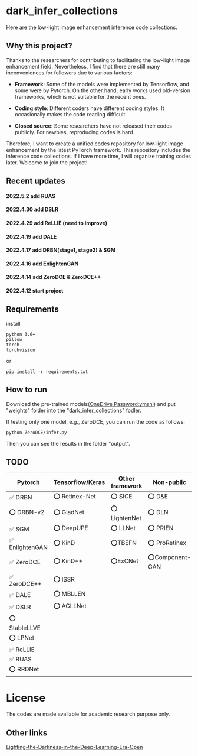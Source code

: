 # dark_infer_collections
Here are the low-light image enhancement inference code collections. 

## Why this project?
Thanks to the researchers for contributing to facilitating the low-light image enhancement field. Nevertheless, I find that there are still many inconveniences for followers due to various factors:

* **Framework**: Some of the models were implemented by Tensorflow, and some were by Pytorch. On the other hand, early works used old-version frameworks, which is not suitable for the recent ones.

* **Coding style**: Different coders have different coding styles. It occasionally makes the code reading difficult.

* **Closed source**: Some researchers have not released their codes publicly. For newbies, reproducing codes is hard.

Therefore, I want to create a unified codes repository for low-light image enhancement by the latest PyTorch framework. This repository includes the inference code collections. If I have more time, I will organize training codes later.
Welcome to join the project!


## Recent updates
#### 2022.5.2 add RUAS
#### 2022.4.30 add DSLR
#### 2022.4.29 add ReLLIE (**need to improve**)
#### 2022.4.19 add DALE
#### 2022.4.17 add DRBN(stage1, stage2) & SGM
#### 2022.4.16 add EnlightenGAN
#### 2022.4.14 add ZeroDCE & ZeroDCE++
#### 2022.4.12 start project

## Requirements
install 

    python 3.6+
    pillow
    torch
    torchvision

or 

    pip install -r requirements.txt

## How to run
Download the pre-trained models([OneDrive Password:ymshi](https://mailustceducn-my.sharepoint.com/:f:/g/personal/ymshi_mail_ustc_edu_cn/Ejoo9mGJzihDoHRKKB6TL9MBO6G_jAy5nqejHa-jWoprpw)) and put "weights" folder into the  "dark_infer_collections" fodler.

If testing only one model, e.g., ZeroDCE, you can run the code as follows:

    python ZeroDCE/infer.py

Then you can see the results in the folder "output".

<!-- You can also modify the `in_path` and `out_path` to your own. -->

## TODO

<!-- ✅ ⭕️ ❌-->
|Pytorch|Tensorflow/Keras|Other framework|Non-public|
|---  |---  |--- | --- |
|✅ DRBN |⭕️ Retinex-Net |⭕️ SICE|⭕️ D&E| 
|⭕️ DRBN-v2 |⭕️ GladNet |⭕️ LightenNet |⭕️ DLN |
|✅ SGM |⭕️ DeepUPE |⭕️ LLNet | ⭕️ PRIEN|
|✅ EnlightenGAN |⭕️ KinD | ⭕️TBEFN|  ⭕️ ProRetinex|
|✅ ZeroDCE |⭕️ KinD++ |⭕️ExCNet |⭕️Component-GAN|
|✅ ZeroDCE++ |⭕️ ISSR  | | |
|✅  DALE |⭕️ MBLLEN  | | |
|✅ DSLR |⭕️ AGLLNet | | |
|⭕️ StableLLVE| | | |
|⭕️ LPNet| | | |
|✅ ReLLIE| | | |
|✅ RUAS| | | |
|⭕️ RRDNet| | | |

# License
The codes are made available for academic research purpose only.
## Other links
[Lighting-the-Darkness-in-the-Deep-Learning-Era-Open](https://github.com/Li-Chongyi/Lighting-the-Darkness-in-the-Deep-Learning-Era-Open)


